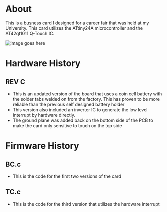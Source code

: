 # About #
This is a busness card I designed for a career fair that was held at my University. This card utilizes the ATtiny24A microcontroller and the AT42qt1011 Q-Touch IC.

![image goes here](IMAGES/BC90.gif)

# Hardware History #

## REV C ## 
- This is an updated version of the board that uses a coin cell battery with the solder tabs welded on from the factory. This has proven to be more reliable than the previous self designed battery holder
- This version also included an inverter IC to generate the low level interrupt by hardware directly.
- The ground plane was added back on the bottom side of the PCB to make the card only sensitive to touch on the top side

# Firmware History #

## BC.c ##
- This is the code for the first two versions of the card

## TC.c ##
- This is the code for the third version that utilizes the hardware interrupt

